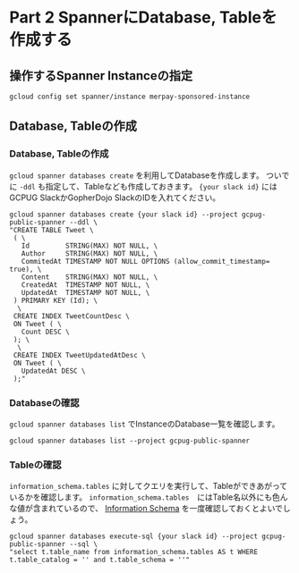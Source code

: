 # Part 2 SpannerにDatabase, Tableを作成する

## 操作するSpanner Instanceの指定

```
gcloud config set spanner/instance merpay-sponsored-instance
```

## Database, Tableの作成

### Database, Tableの作成

`gcloud spanner databases create` を利用してDatabaseを作成します。
ついでに `-ddl` も指定して、Tableなども作成しておきます。
`{your slack id}` にはGCPUG SlackかGopherDojo SlackのIDを入れてください。

```
gcloud spanner databases create {your slack id} --project gcpug-public-spanner --ddl \
"CREATE TABLE Tweet \
 ( \
   Id         STRING(MAX) NOT NULL, \
   Author     STRING(MAX) NOT NULL, \
   CommitedAt TIMESTAMP NOT NULL OPTIONS (allow_commit_timestamp= true), \
   Content    STRING(MAX) NOT NULL, \
   CreatedAt  TIMESTAMP NOT NULL, \
   UpdatedAt  TIMESTAMP NOT NULL, \
 ) PRIMARY KEY (Id); \
  \
 CREATE INDEX TweetCountDesc \
 ON Tweet ( \
   Count DESC \
 ); \
  \
 CREATE INDEX TweetUpdatedAtDesc \
 ON Tweet ( \
   UpdatedAt DESC \
 );"
```

### Databaseの確認

`gcloud spanner databases list` でInstanceのDatabase一覧を確認します。

```
gcloud spanner databases list --project gcpug-public-spanner
```

### Tableの確認

`information_schema.tables` に対してクエリを実行して、Tableができあがっているかを確認します。
`information_schema.tables`　にはTable名以外にも色んな値が含まれているので、 [Information Schema](https://cloud.google.com/spanner/docs/information-schema) を一度確認しておくとよいでしょう。
 
```
gcloud spanner databases execute-sql {your slack id} --project gcpug-public-spanner --sql \
"select t.table_name from information_schema.tables AS t WHERE t.table_catalog = '' and t.table_schema = ''"
```